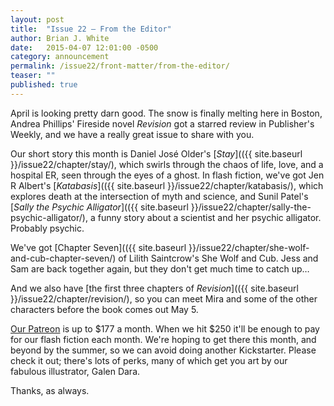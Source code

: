 ```yaml
---
layout: post
title:  "Issue 22 — From the Editor"
author: Brian J. White
date:   2015-04-07 12:01:00 -0500
category: announcement
permalink: /issue22/front-matter/from-the-editor/
teaser: ""
published: true
---
```


April is looking pretty darn good. The snow is finally melting here in Boston, Andrea Phillips' Fireside novel _Revision_ got a starred review in Publisher's Weekly, and we have a really great issue to share with you.

Our short story this month is Daniel José Older's [_Stay_](({{ site.baseurl }}/issue22/chapter/stay/), which swirls through the chaos of life, love, and a hospital ER, seen through the eyes of a ghost. In flash fiction, we've got Jen R Albert's [_Katabasis_](({{ site.baseurl }}/issue22/chapter/katabasis/), which explores death at the intersection of myth and science, and Sunil Patel's [_Sally the Psychic Alligator_](({{ site.baseurl }}/issue22/chapter/sally-the-psychic-alligator/), a funny story about a scientist and her psychic alligator. Probably psychic.

We've got [Chapter Seven](({{ site.baseurl }}/issue22/chapter/she-wolf-and-cub-chapter-seven/) of Lilith Saintcrow's She Wolf and Cub. Jess and Sam are back together again, but they don't get much time to catch up…

And we also have [the first three chapters of _Revision_](({{ site.baseurl }}/issue22/chapter/revision/), so you can meet Mira and some of the other characters before the book comes out May 5.

[Our Patreon](https://www.patreon.com/firesidefiction) is up to $177 a month. When we hit $250 it'll be enough to pay for our flash fiction each month. We're hoping to get there this month, and beyond by the summer, so we can avoid doing another Kickstarter. Please check it out; there's lots of perks, many of which get you art by our fabulous illustrator, Galen Dara.

Thanks, as always.
